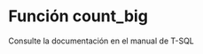 ﻿---
Autogenerated: true
---

# Función  count_big

Consulte la documentación en el manual de T-SQL
